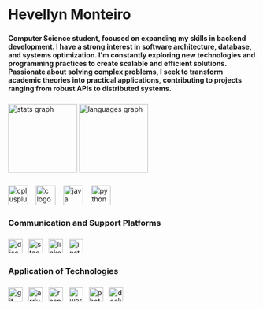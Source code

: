 <h1 align="left">Hevellyn Monteiro</h1>

###

<h4 align="left">Computer Science student, focused on expanding my skills in backend development. I have a strong interest in software architecture, database, and systems optimization. I'm constantly exploring new technologies and programming practices to create scalable and efficient solutions. Passionate about solving complex problems, I seek to transform academic theories into practical applications, contributing to projects ranging from robust APIs to distributed systems.</h4>

###

<div align="left">
  <img src="https://github-readme-stats.vercel.app/api?username=Hevee06&hide_title=false&hide_rank=false&show_icons=true&include_all_commits=true&count_private=true&disable_animations=false&theme=dracula&locale=en&hide_border=false&order=1" height="140" alt="stats graph"  />
  <img src="https://github-readme-stats.vercel.app/api/top-langs?username=Hevee06&locale=en&hide_title=false&layout=compact&card_width=320&langs_count=5&theme=dracula&hide_border=false&order=2" height="140" alt="languages graph"  />
</div>

###

<div align="left">
  <img src="https://skillicons.dev/icons?i=cpp" height="40" alt="cplusplus logo"  />
  <img width="8" />
  <img src="https://skillicons.dev/icons?i=c" height="40" alt="c logo"  />
  <img width="8" />
  <img src="https://skillicons.dev/icons?i=java" height="40" alt="java logo"  />
  <img width="8" />
  <img src="https://skillicons.dev/icons?i=py" height="40" alt="python logo"  />
</div>

###

<h3 align="left">Communication and Support Platforms</h3>

###

<div align="left">
  <img src="https://img.shields.io/badge/Discord-5865F2?logo=discord&logoColor=white&style=for-the-badge" height="29" alt="discord logo"  />
  <img width="4" />
  <img src="https://img.shields.io/badge/Stack Overflow-F58025?logo=stackoverflow&logoColor=black&style=for-the-badge" height="29" alt="stackoverflow logo"  />
  <img width="4" />
  <img src="https://img.shields.io/badge/LinkedIn-0A66C2?logo=linkedin&logoColor=white&style=for-the-badge" height="29" alt="linkedin logo"  />
  <img width="4" />
  <img src="https://img.shields.io/badge/Instagram-E4405F?logo=instagram&logoColor=white&style=for-the-badge" height="29" alt="instagram logo"  />
</div>

###

<h3 align="left">Application of Technologies</h3>

###

<div align="left">
  <img src="https://img.shields.io/badge/Git-F05032?logo=git&logoColor=white&style=for-the-badge" height="29" alt="git logo"  />
  <img width="4" />
  <img src="https://img.shields.io/badge/Arduino-00979D?logo=arduino&logoColor=white&style=for-the-badge" height="29" alt="arduino logo"  />
  <img width="4" />
  <img src="https://img.shields.io/badge/Raspberry Pi-A22846?logo=raspberrypi&logoColor=white&style=for-the-badge" height="29" alt="raspberrypi logo"  />
  <img width="4" />
  <img src="https://img.shields.io/badge/WordPress-21759B?logo=wordpress&logoColor=white&style=for-the-badge" height="29" alt="wordpress logo"  />
  <img width="4" />
  <img src="https://img.shields.io/badge/Adobe Photoshop-31A8FF?logo=adobephotoshop&logoColor=black&style=for-the-badge" height="29" alt="photoshop logo"  />
  <img width="4" />
  <img src="https://img.shields.io/badge/Docker-2496ED?logo=docker&logoColor=white&style=for-the-badge" height="29" alt="docker logo"  />
</div>

###
